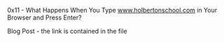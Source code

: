 0x11 - What Happens When You Type www.holbertonschool.com in Your Browser and Press Enter?

Blog Post - the link is contained in the file
